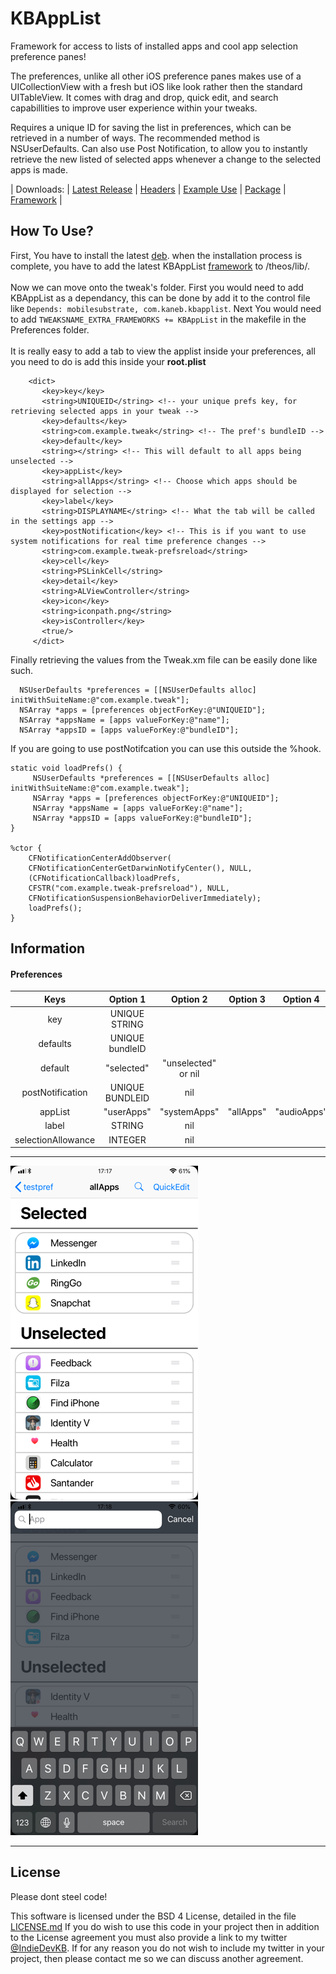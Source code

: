 # KBAppList

Framework for access to lists of installed apps and cool app selection preference panes!

The preferences, unlike all other iOS preference panes makes use of a UICollectionView with a fresh but iOS like look rather then the standard UITableView.
It comes with drag and drop, quick edit, and search capabillities to improve user experience within your tweaks.

Requires a unique ID for saving the list in preferences, which can be retrieved in a number of ways. The recommended method is NSUserDefaults.
Can also use Post Notification, to allow you to instantly retrieve the new listed of selected apps whenever a change to the selected apps is made.

| Downloads: | [Latest Release](https://github.com/kanesbetas/KBAppList/releases/latest) | [Headers](https://github.com/kanesbetas/KBAppList/tree/master/kbapplist/headers) | [Example Use](https://github.com/kanesbetas/KBAppList-Example) | [Package](https://github.com/kanesbetas/KBAppList/tree/master/kbapplist/packages) | [Framework](https://github.com/kanesbetas/KBAppList/tree/master/kbapplist/Framework)   |
## How To Use?

First, You have to install the latest [deb](https://github.com/kanesbetas/KBAppList/tree/master/kbapplist/packages).
when the installation process is complete, you have to add the latest KBAppList [framework](https://github.com/kanesbetas/KBAppList/tree/master/kbapplist/Framework) to /theos/lib/. <br/><br/> Now we can move onto the tweak's folder. First you would need to add
 KBAppList as a dependancy, this can be done by add it to the control file like `Depends: mobilesubstrate, com.kaneb.kbapplist`. Next You would need to add `TWEAKSNAME_EXTRA_FRAMEWORKS += KBAppList` in the makefile in the Preferences folder. <br/><br/>
 It is really easy to add a tab to view the applist inside your preferences, all you need to do is add this inside your <b>root.plist</b>

        <dict>
           <key>key</key>
           <string>UNIQUEID</string> <!-- your unique prefs key, for retrieving selected apps in your tweak -->
           <key>defaults</key>
           <string>com.example.tweak</string> <!-- The pref's bundleID -->
           <key>default</key>
           <string></string> <!-- This will default to all apps being unselected -->
           <key>appList</key>
           <string>allApps</string> <!-- Choose which apps should be displayed for selection -->
           <key>label</key>
           <string>DISPLAYNAME</string> <!-- What the tab will be called in the settings app -->
           <key>postNotification</key> <!-- This is if you want to use system notifications for real time preference changes -->
           <string>com.example.tweak-prefsreload</string>
           <key>cell</key>
           <string>PSLinkCell</string>
           <key>detail</key>
           <string>ALViewController</string>
           <key>icon</key>
           <string>iconpath.png</string>
           <key>isController</key>
           <true/>
         </dict>

Finally retrieving the values from the Tweak.xm file can be easily done like such.

  ```
    NSUserDefaults *preferences = [[NSUserDefaults alloc] initWithSuiteName:@"com.example.tweak"];
    NSArray *apps = [preferences objectForKey:@"UNIQUEID"];
    NSArray *appsName = [apps valueForKey:@"name"];
    NSArray *appsID = [apps valueForKey:@"bundleID"];
  ```
If you are going to use postNotifcation you can use this outside the %hook.
```
static void loadPrefs() {
     NSUserDefaults *preferences = [[NSUserDefaults alloc] initWithSuiteName:@"com.example.tweak"];
     NSArray *apps = [preferences objectForKey:@"UNIQUEID"];
     NSArray *appsName = [apps valueForKey:@"name"];
     NSArray *appsID = [apps valueForKey:@"bundleID"];
}

%ctor {
    CFNotificationCenterAddObserver(
    CFNotificationCenterGetDarwinNotifyCenter(), NULL,
    (CFNotificationCallback)loadPrefs,
    CFSTR("com.example.tweak-prefsreload"), NULL,
    CFNotificationSuspensionBehaviorDeliverImmediately);
    loadPrefs();
}
```

## Information

#### Preferences

|        Keys        |    Option 1   |       Option 2      |  Option 3 |   Option 4  |
| :----------------: | :-----------: | :-----------------: | :-------: | :---------: |
|         key        | UNIQUE STRING |                     |           |             |
|      defaults      | UNIQUE bundleID |                     |           |             |
|       default      |   "selected"  | "unselected" or nil |           |             |
|  postNotification  | UNIQUE BUNDLEID |         nil         |           |             |
|       appList      |   "userApps"  |     "systemApps"    | "allApps" | "audioApps" |
|        label       |     STRING    |         nil         |           |             |
| selectionAllowance |    INTEGER    |         nil         |           |             |

* * *

![KBAppList](repo_assets/KBAppList.png)
![KBAppList](repo_assets/search.png)

* * *

## License

Please dont steel code!

This software is licensed under the BSD 4 License, detailed in the file [LICENSE.md](https://github.com/kanesbetas/KBAppList/blob/master/LICENSE.md)
If you do wish to use this code in your project then in addition to the License agreement you must also provide a link to my twitter [@IndieDevKB](https://twitter.com/indiedevkb). If for any reason you do not wish to include my twitter in your project, then please contact me so we can discuss another agreement.
